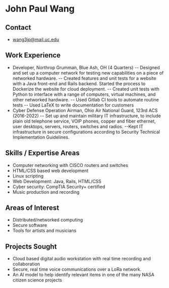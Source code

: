 # John Paul Wang
## Contact
- wang3jp@mail.uc.edu
## Work Experience
- Developer, Northrop Grumman, Blue Ash, OH (4 Quarters)
-- Designed and set up a computer network for testing new capabilities on a piece of networked hardware.
-- Created features and unit tests for a website with a Java front-end and Rails backend. Started the process to Dockerize the website for cloud deployment.
-- Created unit tests with Python to interface with a range of computers, virtual machines, and other networked hardware.
-- Used Gitlab CI tools to automate routine tests
-- Used LaTeX to write documentation for customers
- Cyber Defense Operation Airman, Ohio Air National Guard, 123rd ACS (2016-2022)
-- Set up and maintain military IT infrastructure, to include plain old telephone service, VOIP phones, copper and fiber ethernet, user desktops, servers, routers, switches and radios.
--Kept IT infrastructure in secure configurations according to Security Technical Implementation Guidelines.
## Skills / Expertise Areas
- Computer networking with CISCO routers and switches
- HTML/CSS based web development
- Linux scripting
- Web Development: Java, Rails, HTML/CSS
- Cyber security: CompTIA Security+ certified
- Music production and recording
## Areas of Interest
- Distributed/networked computing
- Secure software
- Tools for artists and musicians
## Projects Sought
- Cloud based digital audio workstation with real time recording and collaboration
- Secure, real time voice communications over a LoRa network.
- An AI model to help identify relevant items in one of the many NASA citizen science projects
